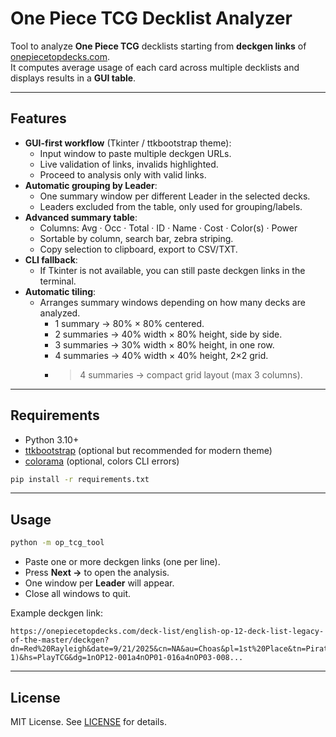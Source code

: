 # One Piece TCG Decklist Analyzer

Tool to analyze **One Piece TCG** decklists starting from **deckgen links** of [onepiecetopdecks.com](https://onepiecetopdecks.com).  
It computes average usage of each card across multiple decklists and displays results in a **GUI table**.

---

## Features

- **GUI-first workflow** (Tkinter / ttkbootstrap theme):
  - Input window to paste multiple deckgen URLs.
  - Live validation of links, invalids highlighted.
  - Proceed to analysis only with valid links.
- **Automatic grouping by Leader**:
  - One summary window per different Leader in the selected decks.
  - Leaders excluded from the table, only used for grouping/labels.
- **Advanced summary table**:
  - Columns: Avg · Occ · Total · ID · Name · Cost · Color(s) · Power
  - Sortable by column, search bar, zebra striping.
  - Copy selection to clipboard, export to CSV/TXT.
- **CLI fallback**:
  - If Tkinter is not available, you can still paste deckgen links in the terminal.
- **Automatic tiling**:
  - Arranges summary windows depending on how many decks are analyzed.
    - 1 summary → 80% × 80% centered.
    - 2 summaries → 40% width × 80% height, side by side.
    - 3 summaries → 30% width × 80% height, in one row.
    - 4 summaries → 40% width × 40% height, 2×2 grid.
    - >4 summaries → compact grid layout (max 3 columns).

---

## Requirements

- Python 3.10+  
- [ttkbootstrap](https://github.com/israel-dryer/ttkbootstrap) (optional but recommended for modern theme)  
- [colorama](https://pypi.org/project/colorama/) (optional, colors CLI errors)

```bash
pip install -r requirements.txt
```

---

## Usage

```bash
python -m op_tcg_tool
```

- Paste one or more deckgen links (one per line).  
- Press **Next →** to open the analysis.  
- One window per **Leader** will appear.  
- Close all windows to quit.

Example deckgen link:

```
https://onepiecetopdecks.com/deck-list/english-op-12-deck-list-legacy-of-the-master/deckgen?dn=Red%20Rayleigh&date=9/21/2025&cn=NA&au=Choas&pl=1st%20Place&tn=Pirates%20League(4-1)&hs=PlayTCG&dg=1nOP12-001a4nOP01-016a4nOP03-008...
```

---

## License

MIT License. See [LICENSE](LICENSE) for details.
